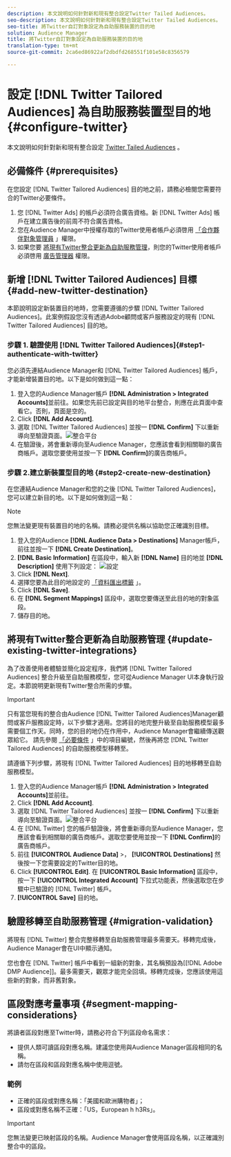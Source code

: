 ```yaml
---
description: 本文說明如何針對新和現有整合設定Twitter Tailed Audiences。
seo-description: 本文說明如何針對新和現有整合設定Twitter Tailed Audiences。
seo-title: 將Twitter自訂對象設定為自助服務裝置的目的地
solution: Audience Manager
title: 將Twitter自訂對象設定為自助服務裝置的目的地
translation-type: tm+mt
source-git-commit: 2ca6ed86922af2dbdfd268551f101e58c8356579

---
```



# 設定 [!DNL Twitter Tailored Audiences] 為自助服務裝置型目的地 {#configure-twitter}

本文說明如何針對新和現有整合設定 [Twitter Tailed Audiences](https://business.twitter.com/en/targeting/tailored-audiences.html) 。

## 必備條件 {#prerequisites}

在您設定 [!DNL Twitter Tailored Audiences] 目的地之前，請務必檢閱您需要符合的Twitter必要條件。

1. 您 [!DNL Twitter Ads] 的帳戶必須符合廣告資格。新 [!DNL Twitter Ads] 帳戶在建立廣告後的前周不符合廣告資格。
2. 您在Audience Manager中授權存取的Twitter使用者帳戶必須啓用 [「合作夥伴對象管理員](https://business.twitter.com/en/help/troubleshooting/multi-user-login-faq.html#accesslevels) 」權限。
3. 如果您要 [將現有Twitter整合更新為自助服務管理](#update-existing-twitter-integrations)，則您的Twitter使用者帳戶必須啓用 [廣告管理器](https://business.twitter.com/en/help/troubleshooting/multi-user-login-faq.html#accesslevels) 權限。

## 新增 [!DNL Twitter Tailored Audiences] 目標 {#add-new-twitter-destination}

本節說明設定新裝置目的地時，您需要遵循的步驟 [!DNL Twitter Tailored Audiences]。此案例假設您沒有透過Adobe顧問或客戶服務設定的現有 [!DNL Twitter Tailored Audiences] 目的地。

### 步驟 1. 驗證使用 [!DNL Twitter Tailored Audiences]{#step1-authenticate-with-twitter}

您必須先連結Audience Manager和 [!DNL Twitter Tailored Audiences] 帳戶，才能新增裝置目的地。以下是如何做到這一點：

1. 登入您的Audience Manager帳戶 **[!DNL Administration > Integrated Accounts]**&#x200B;並前往。如果您先前已設定與目的地平台整合，則應在此頁面中查看它。否則，頁面是空的。
2. Click **[!DNL Add Account]**.
3. 選取 [!DNL Twitter Tailored Audiences] 並按一 **[!DNL Confirm]** 下以重新導向至驗證頁面。![整合平台](assets/dbd-integrated-platforms.png)
4. 在驗證後，將會重新導向至Audience Manager，您應該會看到相關聯的廣告商帳戶。選取您要使用並按一下 **[!DNL Confirm]**&#x200B;的廣告商帳戶。

### 步驟 2.建立新裝置型目的地 {#step2-create-new-destination}

在您連結Audience Manager和您的之後 [!DNL Twitter Tailored Audiences]，您可以建立新目的地。以下是如何做到這一點：

>[!NOTE]
>
>您無法變更現有裝置目的地的名稱。請務必提供名稱以協助您正確識別目標。

1. 登入您的Audience **[!DNL Audience Data > Destinations]** Manager帳戶，前往並按一下 **[!DNL Create Destination]**。
2. **[!DNL Basic Information]** 在區段中，輸入新 **[!DNL Name]** 目的地並 **[!DNL Description]** 使用下列設定： ![設定](assets/dbd-new-basic.png)
3. Click **[!DNL Next]**.
4. 選擇您要為此目的地設定的 [「資料匯出標籤](/help/using/features/data-export-controls.md#controls-labels) 」。
5. Click **[!DNL Save]**.
6. 在 **[!DNL Segment Mappings]** 區段中，選取您要傳送至此目的地的對象區段。
7. 儲存目的地。

## 將現有Twitter整合更新為自助服務管理 {#update-existing-twitter-integrations}

為了改善使用者體驗並簡化設定程序，我們將 [!DNL Twitter Tailored Audiences] 整合升級至自助服務模型，您可從Audience Manager UI本身執行設定。本節說明更新現有Twitter整合所需的步驟。

>[!IMPORTANT]
>
>只有當您現有的整合由Audience [!DNL Twitter Tailored Audiences]Manager顧問或客戶服務設定時，以下步驟才適用。您將目的地完整升級至自助服務模型最多需要個工作天。同時，您的目的地仍在作用中，Audience Manager會繼續傳送觀眾給它。
> 請先參閱 [「必要條件](#prerequisites) 」中的項目編號，然後再將您 [!DNL Twitter Tailored Audiences] 的自助服務模型移轉至。

請遵循下列步驟，將現有 [!DNL Twitter Tailored Audiences] 目的地移轉至自助服務模型。

1. 登入您的Audience Manager帳戶 **[!DNL Administration > Integrated Accounts]**&#x200B;並前往。
1. Click **[!DNL Add Account]**.
1. 選取 [!DNL Twitter Tailored Audiences] 並按一 **[!DNL Confirm]** 下以重新導向至驗證頁面。![整合平台](assets/dbd-integrated-platforms.png)
1. 在 [!DNL Twitter] 您的帳戶驗證後，將會重新導向至Audience Manager，您應該會看到相關聯的廣告商帳戶。選取您要使用並按一下 **[!DNL Confirm]**&#x200B;的廣告商帳戶。
1. 前往 **[!UICONTROL Audience Data]** &gt;， **[!UICONTROL Destinations]** 然後按一下您需要設定的Twitter目的地。
1. Click **[!UICONTROL Edit]**. 在 **[!UICONTROL Basic Information]** 區段中，按一下 **[!UICONTROL Integrated Account]** 下拉式功能表，然後選取您在步驟中已驗證的 [!DNL Twitter] 帳戶。
1. **[!UICONTROL Save]** 目的地。

## 驗證移轉至自助服務管理 {#migration-validation}

將現有 [!DNL Twitter] 整合完整移轉至自助服務管理最多需要天。移轉完成後，Audience Manager會在UI中顯示通知。

您也會在 [!DNL Twitter] 帳戶中看到一組新的對象，其名稱預設為[[!DNL Adobe DMP Audience]]。最多需要天，觀眾才能完全回填。移轉完成後，您應該使用這些新的對象，而非舊對象。

## 區段對應考量事項 {#segment-mapping-considerations}

將讀者區段對應至Twitter時，請務必符合下列區段命名需求：

* 提供人類可讀區段對應名稱。建議您使用與Audience Manager區段相同的名稱。
* 請勿在區段和區段對應名稱中使用逗號。

### 範例

* 正確的區段或對應名稱：「美國和歐洲購物者」；
* 區段或對應名稱不正確：「US，European h h3Rs」。

>[!IMPORTANT]
>
>您無法變更已映射區段的名稱。Audience Manager會使用區段名稱，以正確識別整合中的區段。
